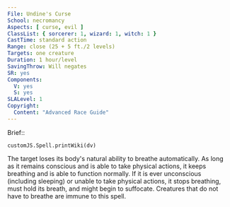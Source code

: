 ```yaml
---
File: Undine's Curse
School: necromancy
Aspects: [ curse, evil ]
ClassList: { sorcerer: 1, wizard: 1, witch: 1 }
CastTime: standard action
Range: close (25 + 5 ft./2 levels)
Targets: one creature
Duration: 1 hour/level
SavingThrow: Will negates
SR: yes
Components:
  V: yes
  S: yes
SLALevel: 1
Copyright:
  Content: "Advanced Race Guide"
---
```

Brief:: 

```dataviewjs
customJS.Spell.printWiki(dv)
```

The target loses its body's natural ability to breathe automatically. As long as it remains conscious and is able to take physical actions, it keeps breathing and is able to function normally. If it is ever unconscious (including sleeping) or unable to take physical actions, it stops breathing, must hold its breath, and might begin to suffocate. Creatures that do not have to breathe are immune to this spell.

